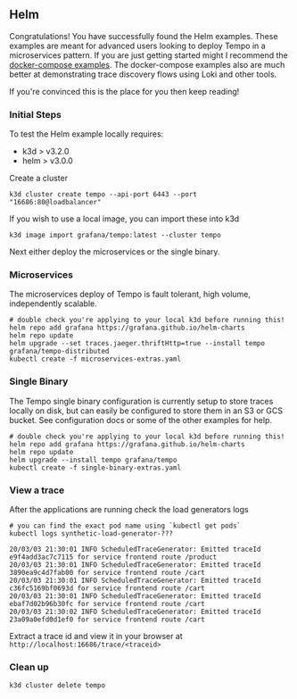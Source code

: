 ## Helm

Congratulations!  You have successfully found the Helm examples.  These examples are meant for
advanced users looking to deploy Tempo in a microservices pattern.  If you are just getting started
might I recommend the [docker-compose examples](../docker-compose).  The docker-compose examples also are much
better at demonstrating trace discovery flows using Loki and other tools.

If you're convinced this is the place for you then keep reading!

### Initial Steps
To test the Helm example locally requires:

- k3d > v3.2.0
- helm > v3.0.0

Create a cluster

```console
k3d cluster create tempo --api-port 6443 --port "16686:80@loadbalancer"
```

If you wish to use a local image, you can import these into k3d

```console
k3d image import grafana/tempo:latest --cluster tempo
```

Next either deploy the microservices or the single binary.

### Microservices
The microservices deploy of Tempo is fault tolerant, high volume, independently scalable.

```console
# double check you're applying to your local k3d before running this!
helm repo add grafana https://grafana.github.io/helm-charts
helm repo update
helm upgrade --set traces.jaeger.thriftHttp=true --install tempo grafana/tempo-distributed
kubectl create -f microservices-extras.yaml
```

### Single Binary
The Tempo single binary configuration is currently setup to store traces locally on disk, but can easily be configured to
store them in an S3 or GCS bucket.  See configuration docs or some of the other examples for help.

```console
# double check you're applying to your local k3d before running this!
helm repo add grafana https://grafana.github.io/helm-charts
helm repo update
helm upgrade --install tempo grafana/tempo
kubectl create -f single-binary-extras.yaml
```

### View a trace
After the applications are running check the load generators logs

```console
# you can find the exact pod name using `kubectl get pods`
kubectl logs synthetic-load-generator-???
```
```
20/03/03 21:30:01 INFO ScheduledTraceGenerator: Emitted traceId e9f4add3ac7c7115 for service frontend route /product
20/03/03 21:30:01 INFO ScheduledTraceGenerator: Emitted traceId 3890ea9c4d7fab00 for service frontend route /cart
20/03/03 21:30:01 INFO ScheduledTraceGenerator: Emitted traceId c36fc5169bf0693d for service frontend route /cart
20/03/03 21:30:01 INFO ScheduledTraceGenerator: Emitted traceId ebaf7d02b96b30fc for service frontend route /cart
20/03/03 21:30:02 INFO ScheduledTraceGenerator: Emitted traceId 23a09a0efd0d1ef0 for service frontend route /cart
```

Extract a trace id and view it in your browser at `http://localhost:16686/trace/<traceid>`

### Clean up
```console
k3d cluster delete tempo
```